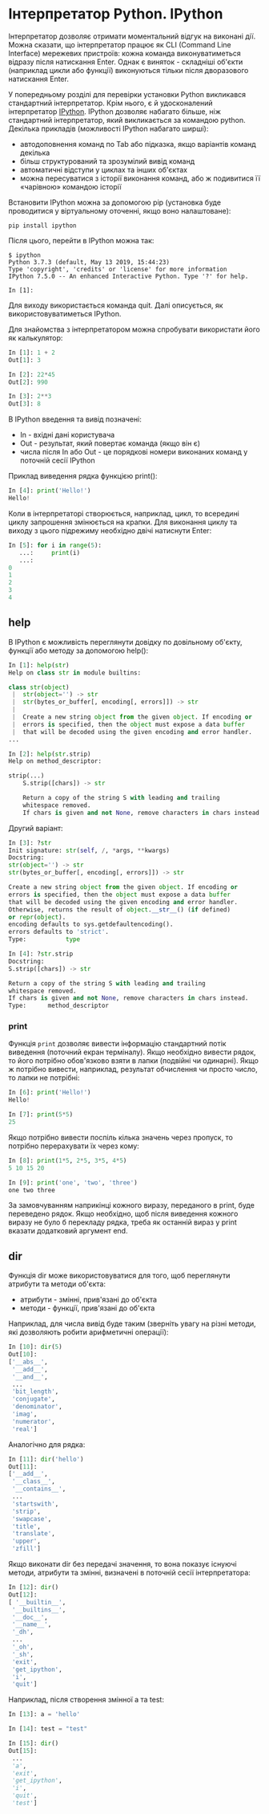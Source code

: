 # Інтерпретатор Python. IPython

Інтерпретатор дозволяє отримати моментальний відгук на виконані дії. Можна
сказати, що інтерпретатор працює як CLI (Command Line Interface) мережевих
пристроїв: кожна команда виконуватиметься відразу після натискання Enter. Однак
є виняток - складніші об'єкти (наприклад цикли або функції) виконуються тільки
після дворазового натискання Enter.

У попередньому розділі для перевірки установки Python викликався стандартний
інтерпретатор. Крім нього, є й удосконалений інтерпретатор [IPython](http://ipython.readthedocs.io/en/stable/index.html).
IPython дозволяє
набагато більше, ніж стандартний інтерпретатор, який викликається за командою
python. Декілька прикладів (можливості IPython набагато ширші):

-  автодоповнення команд по Tab або підказка, якщо варіантів команд декілька
-  більш структурований та зрозумілий вивід команд
-  автоматичні відступи у циклах та інших об'єктах
-  можна пересуватися з історії виконання команд, або ж подивитися її «чарівною» командою історії

Встановити IPython можна за допомогою pip (установка буде проводитися у
віртуальному оточенні, якщо воно налаштоване):

```
pip install ipython
```

Після цього, перейти в IPython можна так:

```
$ ipython
Python 3.7.3 (default, May 13 2019, 15:44:23)
Type 'copyright', 'credits' or 'license' for more information
IPython 7.5.0 -- An enhanced Interactive Python. Type '?' for help.

In [1]:
```

Для виходу використається команда quit. Далі описується, як
використовуватиметься IPython.

Для знайомства з інтерпретатором можна спробувати використати його як
калькулятор:

```python
In [1]: 1 + 2
Out[1]: 3

In [2]: 22*45
Out[2]: 990

In [3]: 2**3
Out[3]: 8
```

В IPython введення та вивід позначені:

-  In - вхідні дані користувача
-  Out - результат, який повертає команда (якщо він є)
-  числа після In або Out - це порядкові номери виконаних команд у поточній сесії IPython

Приклад виведення рядка функцією print():

```python
In [4]: print('Hello!')
Hello!
```

Коли в інтерпретаторі створюється, наприклад, цикл, то всередині циклу
запрошення змінюється на крапки. Для виконання циклу та виходу з цього
підрежиму необхідно двічі натиснути Enter:

```python
In [5]: for i in range(5):
   ...:     print(i)
   ...:
0
1
2
3
4
```

## help

В IPython є можливість переглянути довідку по довільному об'єкту, функції або
методу за допомогою help():

```python
In [1]: help(str)
Help on class str in module builtins:

class str(object)
 |  str(object='') -> str
 |  str(bytes_or_buffer[, encoding[, errors]]) -> str
 |
 |  Create a new string object from the given object. If encoding or
 |  errors is specified, then the object must expose a data buffer
 |  that will be decoded using the given encoding and error handler.
...

In [2]: help(str.strip)
Help on method_descriptor:

strip(...)
    S.strip([chars]) -> str

    Return a copy of the string S with leading and trailing
    whitespace removed.
    If chars is given and not None, remove characters in chars instead.
```

Другий варіант:

```python
In [3]: ?str
Init signature: str(self, /, *args, **kwargs)
Docstring:
str(object='') -> str
str(bytes_or_buffer[, encoding[, errors]]) -> str

Create a new string object from the given object. If encoding or
errors is specified, then the object must expose a data buffer
that will be decoded using the given encoding and error handler.
Otherwise, returns the result of object.__str__() (if defined)
or repr(object).
encoding defaults to sys.getdefaultencoding().
errors defaults to 'strict'.
Type:           type

In [4]: ?str.strip
Docstring:
S.strip([chars]) -> str

Return a copy of the string S with leading and trailing
whitespace removed.
If chars is given and not None, remove characters in chars instead.
Type:      method_descriptor
```

### print

Функція ``print`` дозволяє вивести інформацію стандартний потік виведення
(поточний екран терміналу).  Якщо необхідно вивести рядок, то його потрібно
обов'язково взяти в лапки (подвійні чи одинарні). Якщо ж потрібно вивести,
наприклад, результат обчислення чи просто число, то лапки не потрібні:

```python
In [6]: print('Hello!')
Hello!

In [7]: print(5*5)
25
```

Якщо потрібно вивести поспіль кілька значень через пропуск, то потрібно
перерахувати їх через кому:

```python
In [8]: print(1*5, 2*5, 3*5, 4*5)
5 10 15 20

In [9]: print('one', 'two', 'three')
one two three
```

За замовчуванням наприкінці кожного виразу, переданого в print, буде
переведено рядок. Якщо необхідно, щоб після виведення кожного виразу не було б
перекладу рядка, треба як останній вираз у print вказати додатковий аргумент
end.


## dir


Функція dir може використовуватися для того, щоб переглянути атрибути та методи
об'єкта:

* атрибути - змінні, прив'язані до об'єкта
* методи - функції, прив'язані до об'єкта

Наприклад, для числа вивід буде таким (зверніть увагу на різні методи, які
дозволяють робити арифметичні операції):

```python
In [10]: dir(5)
Out[10]:
['__abs__',
 '__add__',
 '__and__',
 ...
 'bit_length',
 'conjugate',
 'denominator',
 'imag',
 'numerator',
 'real']
```

Аналогічно для рядка:

```python
In [11]: dir('hello')
Out[11]:
['__add__',
 '__class__',
 '__contains__',
 ...
 'startswith',
 'strip',
 'swapcase',
 'title',
 'translate',
 'upper',
 'zfill']
```

Якщо виконати dir без передачі значення, то вона показує існуючі методи,
атрибути та змінні, визначені в поточній сесії інтерпретатора:

```python
In [12]: dir()
Out[12]:
[ '__builtin__',
 '__builtins__',
 '__doc__',
 '__name__',
 '_dh',
 ...
 '_oh',
 '_sh',
 'exit',
 'get_ipython',
 'i',
 'quit']
```

Наприклад, після створення змінної a та test:

```python
In [13]: a = 'hello'

In [14]: test = "test"

In [15]: dir()
Out[15]:
 ...
 'a',
 'exit',
 'get_ipython',
 'i',
 'quit',
 'test']
```
